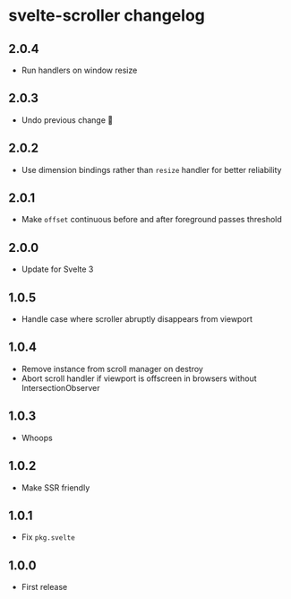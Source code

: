 # svelte-scroller changelog

## 2.0.4

* Run handlers on window resize

## 2.0.3

* Undo previous change 😬

## 2.0.2

* Use dimension bindings rather than `resize` handler for better reliability

## 2.0.1

* Make `offset` continuous before and after foreground passes threshold

## 2.0.0

* Update for Svelte 3

## 1.0.5

* Handle case where scroller abruptly disappears from viewport

## 1.0.4

* Remove instance from scroll manager on destroy
* Abort scroll handler if viewport is offscreen in browsers without IntersectionObserver

## 1.0.3

* Whoops

## 1.0.2

* Make SSR friendly

## 1.0.1

* Fix `pkg.svelte`

## 1.0.0

* First release